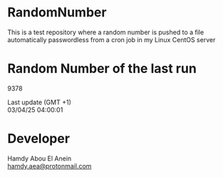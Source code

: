 # RandomNumber    
This is a test repository where a random number is pushed to a file automatically passwordless from a cron job in my Linux CentOS server    
# Random Number of the last run   
9378
      
Last update (GMT +1)    
03/04/25 04:00:01
# Developer    
Hamdy Abou El Anein   
hamdy.aea@protonmail.com
